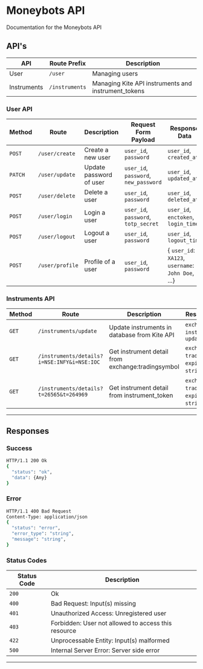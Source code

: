 # Moneybots API

Documentation for the Moneybots API

## API's

| API         | Route Prefix   | Description                                         |
| ----------- | -------------- | --------------------------------------------------- |
| User        | `/user`        | Managing users                                      |
| Instruments | `/instruments` | Managing Kite API instruments and instrument_tokens |

### User API

| Method  | Route           | Description             | Request Form Payload                  | Response Data                                      |
| ------- | --------------- | ----------------------- | ------------------------------------- | -------------------------------------------------- |
| `POST`  | `/user/create`  | Create a new user       | `user_id`, `password`                 | `user_id`, `created_at`                            |
| `PATCH` | `/user/update`  | Update password of user | `user_id`, `password`, `new_password` | `user_id`, `updated_at`                            |
| `POST`  | `/user/delete`  | Delete a user           | `user_id`, `password`                 | `user_id`, `deleted_at`                            |
| `POST`  | `/user/login`   | Login a user            | `user_id`, `password`, `totp_secret`  | `user_id`, `enctoken`, `login_time`                |
| `POST`  | `/user/logout`  | Logout a user           | `user_id`, `password`                 | `user_id`, `logout_time`                           |
| `POST`  | `/user/profile` | Profile of a user       | `user_id`, `password`                 | { `user_id`: `XA123`, `username`: `John Doe`, ...} |

### Instruments API

| Method | Route                                       | Description                                       | Response Data                                       |
| ------ | ------------------------------------------- | ------------------------------------------------- | --------------------------------------------------- |
| `GET`  | `/instruments/update`                       | Update instruments in database from Kite API      | `exchanges`, `instruments`, `updated_at`            |
| `GET`  | `/instruments/details?i=NSE:INFY&i=NSE:IOC` | Get instrument detail from exchange:tradingsymbol | `exchange`, `trading_symbol`, `expiry`, `strike`... |
| `GET`  | `/instruments/details?t=26565&t=264969`     | Get instrument detail from instrument_token       | `exchange`, `trading_symbol`, `expiry`, `strike`... |

---

## Responses

### Success

```sh
HTTP/1.1 200 Ok
{
  "status": "ok",
  "data": {Any}
}
```

### Error

```sh
HTTP/1.1 400 Bad Request
Content-Type: application/json
{
  "status": "error",
  "error_type": "string",
  "message": "string",
}
```

### Status Codes

| Status Code | Description                                         |
| ----------- | --------------------------------------------------- |
| `200`       | Ok                                                  |
| `400`       | Bad Request: Input(s) missing                       |
| `401`       | Unauthorized Access: Unregistered user              |
| `403`       | Forbidden: User not allowed to access this resource |
| `422`       | Unprocessable Entity: Input(s) malformed            |
| `500`       | Internal Server Error: Server side error            |

---
